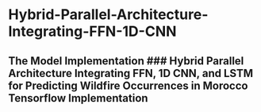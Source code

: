 # Hybrid-Parallel-Architecture-Integrating-FFN-1D-CNN
## The Model Implementation ### Hybrid Parallel Architecture Integrating FFN, 1D CNN, and LSTM for Predicting Wildfire Occurrences in Morocco Tensorflow  Implementation
